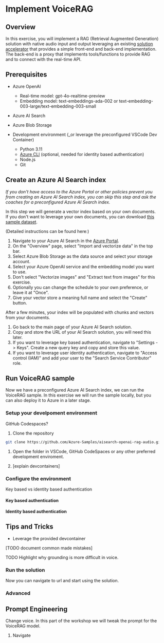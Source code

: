 # Implement VoiceRAG

## Overview

In this exercise, you will implement a RAG (Retrieval Augmented Generation) solution with native audio input and output leveraging an existing [solution accelerator](https://github.com/Azure-Samples/aisearch-openai-rag-audio) that provides a simple front-end and back-end implementation. The back-end is a proxy that implements tools/functions to provide RAG and to connect with the real-time API.

## Prerequisites

- Azure OpenAI
    - Real-time model: gpt-4o-realtime-preview
    - Embedding model: text-embeddings-ada-002 or text-embedding-003-large/text-embedding-003-small
- Azure AI Search
- Azure Blob Storage

- Development environment (_or leverage the preconfigured VSCode Dev Container)
    - Python 3.11
    - [Azure CLI](https://learn.microsoft.com/en-us/cli/azure/install-azure-cli) (optional, needed for identity based authentication)
    - Node.js
    - Git

## Create an Azure AI Search index 

_If you don't have access to the Azure Portal or other policies prevent you from creating an Azure AI Search index, you can skip this step and ask the coaches for a preconfigured Azure AI Search index._

In this step we will generate a vector index based on your own documents. If you don't want to leverage your own documents, you can download [this sample dataset](https://github.com/Azure-Samples/aisearch-openai-rag-audio/tree/main/data).

(Detailed instructions can be found here:)
1. Navigate to your Azure AI Search in the [Azure Portal](https://portal.azure.com).
1. On the "Overview" page, select "Import and vectorize data" in the top bar.
1. Select Azure Blob Storage as the data source and select your storage account.
1. Select your Azure OpenAI service and the embedding model you want to use.
1. Don't select "Vectorize images" and "Extract text from images" for this exercise.
1. Optionally you can change the schedule to your own preference, or leave it at "Once".
1. Give your vector store a meaning full name and select the "Create" button.

After a few minutes, your index will be populated with chunks and vectors from your documents. 

1. Go back to the main page of your Azure AI Search solution.
1. Copy and store the URL of your AI Search solution, you will need this later.
1. If you want to leverage key based authentication, navigate to "Settings -> Keys". Create a new query key and copy and store this value.
1. If you want to leverage user identity authentication, navigate to "Access control (IAM)" and add your user to the "Search Service Contributor" role.

## Run VoiceRAG sample

Now we have a preconfigured Azure AI Search index, we can run the VoiceRAG sample. In this exercise we will run the sample locally, but you can also deploy it to Azure in a later stage.

### Setup your develpoment environment

GitHub Codespaces?

1. Clone the repository

```bash
git clone https://github.com/Azure-Samples/aisearch-openai-rag-audio.git
```

1. Open the folder in VSCode, GitHub CodeSpaces or any other preferred development enviroment. 

1. [explain devcontainers]


### Configure the environment

Key based vs identity based authentication

#### Key based authentication

#### Identity based authentication



## Tips and Tricks

- Leverage the provided devcontainer

[TODO document common made mistakes]


TODO Highlight why grounding is more difficult in voice.


### Run the solution


Now you can navigate to url and start using the solution.


### Advanced

## Prompt Engineering

Change voice.
In this part of the workshop we will tweak the prompt for the VoiceRAG model.

1. Navigate
